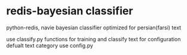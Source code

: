 redis-bayesian classifier
==========

python-redis, navie bayesian classifier optimized for persian(farsi) text

use classify.py functions for training and classify text
for configuration defualt text category use config.py
